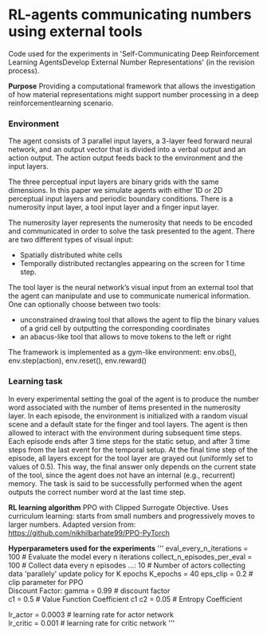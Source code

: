 
# RL-agents communicating numbers using external tools

Code used for the experiments in 'Self-Communicating Deep Reinforcement Learning AgentsDevelop External Number Representations' (in the revision process).

**Purpose**
Providing a computational framework that allows the investigation of how material representations might support number processing in a deep reinforcementlearning scenario.

### Environment 

The agent consists of 3 parallel input layers, a 3-layer feed forward neural network, and an output vector that is divided into a verbal output and an
action output. The action output feeds back to the environment and the input layers.

The three perceptual input layers are binary grids with the same dimensions. In this paper we simulate agents with either 1D or 2D perceptual input layers and periodic boundary conditions. There is a numerosity input layer, a tool input layer and a finger input layer.

The numerosity layer represents the numerosity that needs to be encoded and communicated in order to solve the task presented to the agent. There are two different types of visual input: 
- Spatially distributed white cells
- Temporally distributed rectangles appearing on the screen for 1 time step.

The tool layer is the neural network’s visual input from an external tool that the agent can manipulate and use to communicate numerical information.
One can optionally choose between two tools:
- unconstrained drawing tool that allows the agent to flip the binary values of a grid cell by outputting the corresponding coordinates
- an abacus-like tool that allows to move tokens to the left or right


The framework is implemented as a gym-like environment:
env.obs(), env.step(action), env.reset(), env.reward()

### Learning task
In every experimental setting the goal of the agent is to produce the number word associated with the number of items presented in the numerosity layer.
In each episode, the environment is initialized with a random visual scene and a default state for the finger and tool layers.
The agent is then allowed to interact with the environment during subsequent time steps. Each episode ends after 3 time steps for the static setup, and after 3 time steps from the last event for the temporal setup.
At the final time step of the episode, all layers except for the tool layer are grayed out (uniformly set to values of 0.5).
This way, the final answer only depends on the current state of the tool, since the agent does not have an internal (e.g., recurrent) memory.
The task is said to be successfully performed when the agent outputs the correct number word at the last time step.


**RL learning algorithm**
PPO with Clipped Surrogate Objective.
Uses curriculum learning:  starts  from small numbers and progressively moves to larger numbers.
Adapted version from: https://github.com/nikhilbarhate99/PPO-PyTorch

**Hyperparameters used for the experiments**
'''
eval_every_n_iterations = 100 # Evaluate the model every n iterations
collect_n_episodes_per_eval = 100 # Collect data every n episodes
...: 	10 # Number of actors collecting data 'parallely'
update policy for K epochs  K_epochs = 40 
eps_clip = 0.2 # clip parameter for PPO  
Discount Factor: gamma = 0.99 # discount factor  
c1 = 0.5 # Value Function Coefficient c1
c2 = 0.05 # Entropy Coefficient 
  
lr_actor = 0.0003 # learning rate for actor network  
lr_critic = 0.001 # learning rate for critic network
'''
